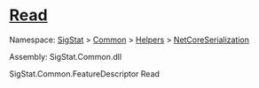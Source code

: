 # [Read](./NetCoreFeatureDescriptorConverter-100664069.md)

Namespace: [SigStat]() > [Common](./../../../README.md) > [Helpers](./../../README.md) > [NetCoreSerialization](./../README.md)

Assembly: SigStat.Common.dll

SigStat.Common.FeatureDescriptor   Read    
